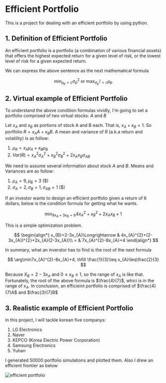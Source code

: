 # Efficient Portfolio

This is a project for dealing with an efficient portfolio by using python.

## 1. Definition of Efficient Portfolio

An efficient portfolio is a portfolio (a combination of various financial assets) that offers the highest expected return for a given level of risk, or the lowest level of risk for a given expected return.

We can express the above sentence as the next mathematical formula

$$
\min_{\mu_{p}=c}\sigma_{p}^{2}\text{ or }\max_{\sigma_{p}^{2}=c}\mu_{p}
$$

## 2. Virtual example of Efficient Portfolio
To understand the above condition formulas vividly, I'm going to set a portfolio comprised of two virtual stocks: $A$ and $B$ 

Let $x_{A}$ and $x_{B}$ as portions of stock A and B each. That is, $x_{A} + x_{B} = 1$. So portfolio $R = x_{A}A + x_{B}B$. 
A mean and variance of $R$ (a.k.a return and volatility) is as follow:
1. $\mu_{R}=x_{A}\mu_{A}+x_{B}\mu_{B}$
2. $Var(R)=x_{A}^{2}\sigma_{A}^{2}+x_{B}^{2}\sigma_{B}^{2}+2x_{A}x_{B}\sigma_{AB}$

We need to assume several information about stock $A$ and $B$. Means and Variances are as follow:

1. $\mu_{A}=9,\mu_{B}=3$ ($)
2. $\sigma_{A}=2,\sigma_{B}=1,\sigma_{AB}=1$ ($)

If an investor wants to design an efficient portfolio given a return of 6 dollars, below is the condition formula for getting what he wants. 

$$
\min_{9x_{A}+3x_{B}=6}4x_{A}^{2}+x_{B}^{2}+2x_{A}x_{B}\times1
$$

This is a simple optimization problem. 

$$
\begin{align*}
x_{B}=2-3x_{A}\Longrightarrow & 4x_{A}^{2}+(2-3x_{A})^{2}+2x_{A}(2-3x_{A})\\
= & 7x_{A}^{2}-8x_{A}+4
\end{align*}
$$

In summary, what an inverstor has to find is the root of the next formula

$$
\arg\min7x_{A}^{2}-8x_{A}+4, \hfill \frac{1}{3}\leq x_{A}\leq\frac{2}{3}
$$

Because $X_{B} = 2 - 3x_{A}$ and $0\leq x_{B} \leq 1$, so the range of $x_{A}$ is like that. Fortunately, the root of the above formula is $\frac{4}{7}$, whici is in the range of $x_{A}$. In conclusion, an efficieint portfolio is comprised of $\frac{4}{7}A$ and $\frac{3}{7}B$

## 3. Realistic example of Efficient Portfolio

In this project, I will tackle korean five companys: 
1. LG Electronics
2. Naver
3. KEPCO (Korea Electric Power Corporation)
4. Samsung Electronics 
5. Yuhan

I generated 50000 portfolio simulations and plotted them. Also I drew an efficient frontier as below 

![efficient portfolio](https://user-images.githubusercontent.com/90128043/222964721-2f9383e1-a31f-4235-82ef-f788019efe64.jpg)
